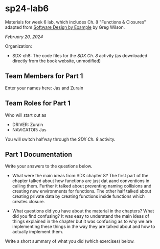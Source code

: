 # sp24-lab6
Materials for week 6 lab, which includes Ch. 8 "Functions & Closures" adapted from [Software Design by Example](https://third-bit.com/sdxpy/) by Greg Wilson.

_February 20, 2024_

Organization:
* SDX-ch8: The code files for the _SDX Ch. 8_ activity (as downloaded directly from the book website, unmodified) 

## Team Members for Part 1
Enter your names here: Jas and Zurain

## Team Roles for Part 1
Who will start out as
* DRIVER: Zurain
* NAVIGATOR: Jas

You will switch halfway through the _SDX Ch. 8_ activity.

## Part 1 Documentation

Write your answers to the questions below.

* What were the main ideas from SDX chapter 8?
The first part of the chapter talked about how functions are just dat aand conventions in calling them. Further it talked about 
preventing naming collisions and creating new environments for functions. The other half talked about creating private data by 
creating functions inside functions which creates closure. 

* What questions did you have about the material in the chapters? What did you find confusing?
It was easy to understand the main ideas of things explained in the chapter but it was confusing as to why we are implementing 
these things in the way they are talked about and how to actually implement them.

Write a short summary of what you did (which exercises) below.